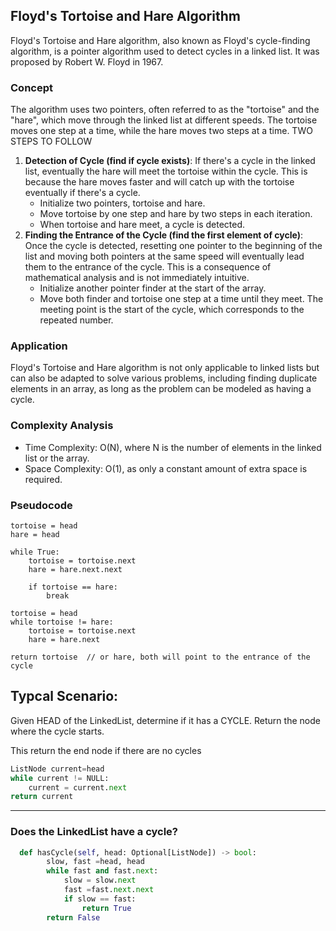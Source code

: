 ## Floyd's Tortoise and Hare Algorithm

Floyd's Tortoise and Hare algorithm, also known as Floyd's cycle-finding algorithm, is a pointer algorithm used to detect cycles in a linked list. It was proposed by Robert W. Floyd in 1967.

### Concept

The algorithm uses two pointers, often referred to as the "tortoise" and the "hare", which move through the linked list at different speeds. The tortoise moves one step at a time, while the hare moves two steps at a time.
TWO STEPS TO FOLLOW

1. **Detection of Cycle (find if cycle exists)**: If there's a cycle in the linked list, eventually the hare will meet the tortoise within the cycle. This is because the hare moves faster and will catch up with the tortoise eventually if there's a cycle.
   - Initialize two pointers, tortoise and hare.
   - Move tortoise by one step and hare by two steps in each iteration.
   - When tortoise and hare meet, a cycle is detected.
2. **Finding the Entrance of the Cycle (find the first element of cycle)**: Once the cycle is detected, resetting one pointer to the beginning of the list and moving both pointers at the same speed will eventually lead them to the entrance of the cycle. This is a consequence of mathematical analysis and is not immediately intuitive.
   - Initialize another pointer finder at the start of the array.
   - Move both finder and tortoise one step at a time until they meet. The meeting point is the start of the cycle, which corresponds to the repeated number.

### Application

Floyd's Tortoise and Hare algorithm is not only applicable to linked lists but can also be adapted to solve various problems, including finding duplicate elements in an array, as long as the problem can be modeled as having a cycle.

### Complexity Analysis

- Time Complexity: O(N), where N is the number of elements in the linked list or the array.
- Space Complexity: O(1), as only a constant amount of extra space is required.

### Pseudocode

```
tortoise = head
hare = head

while True:
    tortoise = tortoise.next
    hare = hare.next.next

    if tortoise == hare:
        break

tortoise = head
while tortoise != hare:
    tortoise = tortoise.next
    hare = hare.next

return tortoise  // or hare, both will point to the entrance of the cycle

```

## Typcal Scenario:

Given HEAD of the LinkedList, determine if it has a CYCLE.
Return the node where the cycle starts.

This return the end node if there are no cycles

```python
ListNode current=head
while current != NULL:
    current = current.next
return current
```

<hr/>

### Does the LinkedList have a cycle?

```python
  def hasCycle(self, head: Optional[ListNode]) -> bool:
        slow, fast =head, head
        while fast and fast.next:
            slow = slow.next
            fast =fast.next.next
            if slow == fast:
                return True
        return False
```
